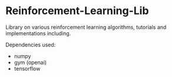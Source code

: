 # Reinforcement-Learning-Lib

Library on various reinforcement learning algorithms, tutorials and implementations including.

Dependencies used:
- numpy
- gym (openai)
- tensorflow
